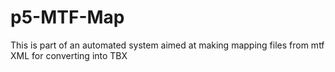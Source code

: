 p5-MTF-Map
==========

This is part of an automated system aimed at making mapping files from mtf XML for converting into TBX
